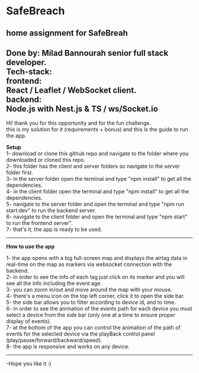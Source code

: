 # SafeBreach
home assignment for SafeBreah
-------------------------------------
Done by: Milad Bannourah senior full stack developer.  
Tech-stack:  
frontend:  
React / Leaflet / WebSocket client.  
backend:  
Node.js with Nest.js & TS / ws/Socket.io
-------------------------------------  

Hi! thank you for this opportunity and for the fun challenge.  
this is my solution for it (requirements + bonus) and this is the guide to run the app.  

**Setup**  
1- download or clone this github repo and navigate to the folder where you downloaded or cloned this repo.  
2- this folder has the client and server folders so navigate to the server folder first.  
3- in the server folder open the terminal and type "npm install" to get all the dependencies.  
4- in the client folder open the terminal and type "npm install" to get all the dependencies.  
5- navigate to the server folder and open the terminal and type "npm run start:dev" to run the backend server.  
6- navigate to the client folder and open the terminal and type "npm start" to run the frontend server".  
7- that's it, the app is ready to be used.  

---------------------------------------  

**How to use the app**  

1- the app opens with a big full-screen map and displays the airtag data in real-time on the map as markers via websocket connection with the backend.  
2- in order to see the info of each tag just click on its marker and you will see all the info including the event age.  
3- you can zoom in/out and move around the map with your mouse.  
4- there's a menu icon on the top left corner, click it to open the side bar.  
5- the side bar allows you to filter according to device id, and to time.  
6- in order to see the animation of the events path for each device you must select a device from the side bar (only one at a time to ensure proper display of events).  
7- at the bottom of the app you can control the animation of the path of events for the selected device via the playBack control panel (play/pause/forward/backward/speed).  
8- the app is responsive and works on any device.  

---------------------------------------  
-Hope you like it :)

